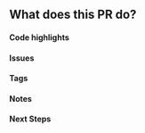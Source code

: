 ## What does this PR do?

#### Code highlights

#### Issues

#### Tags

#### Notes

#### Next Steps
